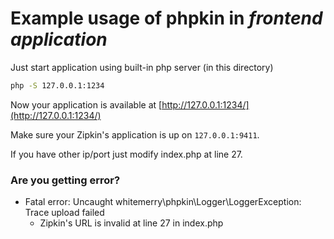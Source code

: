 # Example usage of phpkin in *frontend application*
Just start application using built-in php server (in this directory)
``` bash
php -S 127.0.0.1:1234
```
Now your application is available at [http://127.0.0.1:1234/](http://127.0.0.1:1234/)

Make sure your Zipkin's application is up on `127.0.0.1:9411`.

If you have other ip/port just modify index.php at line 27.

### Are you getting error?
- Fatal error: Uncaught whitemerry\phpkin\Logger\LoggerException: Trace upload failed
   * Zipkin's URL is invalid at line 27 in index.php
